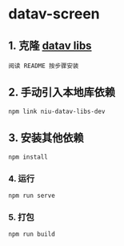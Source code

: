 # datav-screen



## 1. 克隆 [datav libs](https://github.com/Nza6920/datav-libs) 
```
阅读 README 按步骤安装
```

## 2. 手动引入本地库依赖
```
npm link niu-datav-libs-dev
```

## 3. 安装其他依赖
```
npm install
```

### 4. 运行
```
npm run serve
```

### 5. 打包
```
npm run build
```

